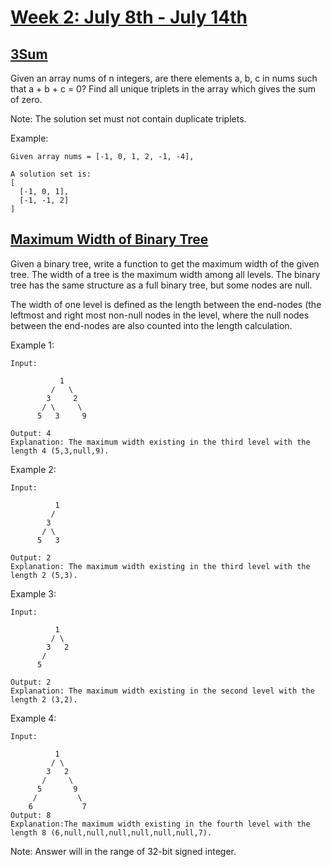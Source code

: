 # [Week 2: July 8th - July 14th](https://leetcode.com/explore/featured/card/july-leetcoding-challenge/545/week-2-july-8th-july-14th/)

## [3Sum](https://leetcode.com/problems/3sum/)

Given an array nums of n integers, are there elements a, b, c in nums such that a + b + c = 0? Find all unique triplets in the array which gives the sum of zero.

Note:
The solution set must not contain duplicate triplets.

Example:
```
Given array nums = [-1, 0, 1, 2, -1, -4],

A solution set is:
[
  [-1, 0, 1],
  [-1, -1, 2]
]
```

## [Maximum Width of Binary Tree](https://leetcode.com/problems/maximum-width-of-binary-tree/)

Given a binary tree, write a function to get the maximum width of the given tree. The width of a tree is the maximum width among all levels. The binary tree has the same structure as a full binary tree, but some nodes are null.

The width of one level is defined as the length between the end-nodes (the leftmost and right most non-null nodes in the level, where the null nodes between the end-nodes are also counted into the length calculation.

Example 1:
```
Input: 

           1
         /   \
        3     2
       / \     \
      5   3     9 

Output: 4
Explanation: The maximum width existing in the third level with the length 4 (5,3,null,9).
```
Example 2:
```
Input: 

          1
         /  
        3    
       / \
      5   3

Output: 2
Explanation: The maximum width existing in the third level with the length 2 (5,3).
```
Example 3:
```
Input: 

          1
         / \
        3   2 
       /        
      5      

Output: 2
Explanation: The maximum width existing in the second level with the length 2 (3,2).
```
Example 4:
```
Input: 

          1
         / \
        3   2
       /     \  
      5       9 
     /         \
    6           7
Output: 8
Explanation:The maximum width existing in the fourth level with the length 8 (6,null,null,null,null,null,null,7).
```

Note: Answer will in the range of 32-bit signed integer.

